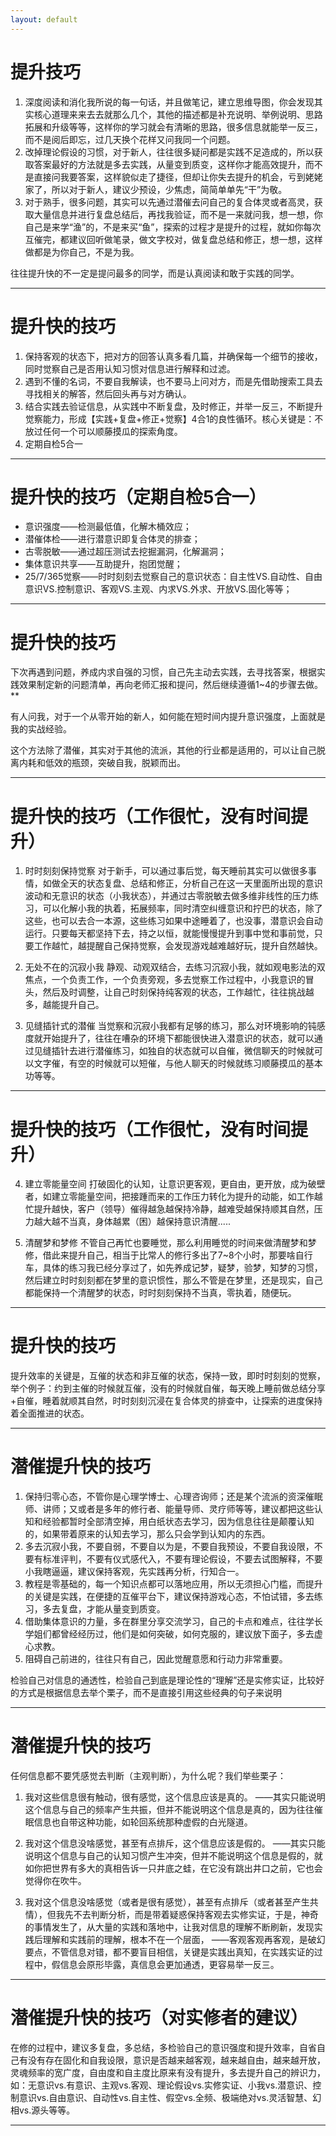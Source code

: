 ```yaml
---
layout: default
---
```


# 提升技巧

1. 深度阅读和消化我所说的每一句话，并且做笔记，建立思维导图，你会发现其实核心道理来来去去就那么几个，其他的描述都是补充说明、举例说明、思路拓展和升级等等，这样你的学习就会有清晰的思路，很多信息就能举一反三，而不是阅后即忘，过几天换个花样又问我同一个问题。
2. 改掉理论假设的习惯，对于新人，往往很多疑问都是实践不足造成的，所以获取答案最好的方法就是多去实践，从量变到质变，这样你才能高效提升，而不是直接问我要答案，这样貌似走了捷径，但却让你失去提升的机会，亏到姥姥家了，所以对于新人，建议少预设，少焦虑，简简单单先“干”为敬。
3. 对于熟手，很多问题，其实可以先通过潜催去问自己的复合体灵或者高灵，获取大量信息并进行复盘总结后，再找我验证，而不是一来就问我，想一想，你自己是来学“渔”的，不是来买“鱼”，探索的过程才是提升的过程，就如你每次互催完，都建议回听做笔录，做文字校对，做复盘总结和修正，想一想，这样做都是为你自己，不是为我。

往往提升快的不一定是提问最多的同学，而是认真阅读和敢于实践的同学。

---

# 提升快的技巧

1. 保持客观的状态下，把对方的回答认真多看几篇，并确保每一个细节的接收，同时觉察自己是否用认知习惯对信息进行解释和过滤。
2. 遇到不懂的名词，不要自我解读，也不要马上问对方，而是先借助搜索工具去寻找相关的解答，然后回头再与对方确认。
3. 结合实践去验证信息，从实践中不断复盘，及时修正，并举一反三，不断提升觉察能力，形成【实践+复盘+修正+觉察】4合1的良性循环。核心关键是：不放过任何一个可以顺藤摸瓜的探索角度。
4. 定期自检5合一

---

# 提升快的技巧（定期自检5合一）

- 意识强度——检测最低值，化解木桶效应；
- 潜催体检——进行潜意识即复合体灵的排查；
- 古零脱敏——通过超压测试去挖掘漏洞，化解漏洞；
- 集体意识共享——互助提升，抱团觉醒；
- 25/7/365觉察——时时刻刻去觉察自己的意识状态：自主性VS.自动性、自由意识VS.控制意识、客观VS.主观、内求VS.外求、开放VS.固化等等；

---

# 提升快的技巧

下次再遇到问题，养成内求自强的习惯，自己先主动去实践，去寻找答案，根据实践效果制定新的问题清单，再向老师汇报和提问，然后继续遵循1~4的步骤去做。**

有人问我，对于一个从零开始的新人，如何能在短时间内提升意识强度，上面就是我的实战经验。

这个方法除了潜催，其实对于其他的流派，其他的行业都是适用的，可以让自己脱离内耗和低效的瓶颈，突破自我，脱颖而出。

---

# 提升快的技巧（工作很忙，没有时间提升）

1. 时时刻刻保持觉察
对于新手，可以通过事后觉，每天睡前其实可以做很多事情，如做全天的状态复盘、总结和修正，分析自己在这一天里面所出现的意识波动和无意识的状态（小我状态），并通过古零脱敏去做多维非线性的压力练习，可以化解小我的执着，拓展频率，同时清空纠缠意识和拧巴的状态，除了这些，也可以去合一本源，这些练习如果中途睡着了，也没事，潜意识会自动运行。只要每天都坚持下去，持之以恒，就能慢慢提升到事中觉和事前觉，只要工作越忙，越提醒自己保持觉察，会发现游戏越难越好玩，提升自然越快。

2. 无处不在的沉寂小我
静观、动观双结合，去练习沉寂小我，就如观电影法的双焦点，一个负责工作，一个负责旁观，多去觉察工作过程中，小我意识的冒头，然后及时调整，让自己时刻保持纯客观的状态，工作越忙，往往挑战越多，越能提升自己。

3. 见缝插针式的潜催
当觉察和沉寂小我都有足够的练习，那么对环境影响的钝感度就开始提升了，往往在嘈杂的环境下都能很快进入潜意识的状态，就可以通过见缝插针去进行潜催练习，如独自的状态就可以自催，微信聊天的时候就可以文字催，有空的时候就可以短催，与他人聊天的时候就练习顺藤摸瓜的基本功等等。

---

# 提升快的技巧（工作很忙，没有时间提升）

4. 建立零能量空间
打破固化的认知，让意识更客观，更自由，更开放，成为破壁者，如建立零能量空间，把接踵而来的工作压力转化为提升的动能，如工作越忙提升越快，客户（领导）催得越急越保持冷静，越难受越保持顺其自然，压力越大越不当真，身体越累（困）越保持意识清醒.....

5. 清醒梦和梦修
不管自己再忙也要睡觉，那么利用睡觉的时间来做清醒梦和梦修，借此来提升自己，相当于比常人的修行多出了7~8个小时，那要啥自行车，具体的练习我已经分享过了，如先养成记梦，疑梦，验梦，知梦的习惯，然后建立时时刻刻都在梦里的意识惯性，那么不管是在梦里，还是现实，自己都能保持一个清醒梦的状态，时时刻刻保持不当真，零执着，随便玩。

---

# 提升快的技巧

提升效率的关键是，互催的状态和非互催的状态，保持一致，即时时刻刻的觉察，举个例子：约到主催的时候就互催，没有的时候就自催，每天晚上睡前做总结分享+自催，睡着就顺其自然，时时刻刻沉浸在复合体灵的排查中，让探索的进度保持着全面推进的状态。

---

# 潜催提升快的技巧

1. 保持归零心态，不管你是心理学博士、心理咨询师；还是某个流派的资深催眠师、讲师；又或者是多年的修行者、能量导师、灵疗师等等，建议都把这些认知和经验都暂时全部清空掉，用白纸状态去学习，因为信息往往是颠覆认知的，如果带着原来的认知去学习，那么只会学到认知内的东西。
2. 多去沉寂小我，不要自弱，不要自以为是，不要自我预设，不要自我设限，不要有标准评判，不要有仪式感代入，不要有理论假设，不要去试图解释，不要小我瞎逼逼，建议保持客观，先实践再分析，行知合一。
3. 教程是零基础的，每一个知识点都可以落地应用，所以无须担心门槛，而提升的关键是实践，在便捷的互催平台下，建议保持游戏心态，不怕试错，多去练习，多去复盘，才能从量变到质变。
4. 借助集体意识的力量，多在群里分享交流学习，自己的卡点和难点，往往学长学姐们都曾经经历过，他们是如何突破，如何克服的，建议放下面子，多去虚心求教。
5. 阻碍自己前进的，往往只有自己，因此觉醒意愿和行动力非常重要。

检验自己对信息的通透性，检验自己到底是理论性的“理解”还是实修实证，比较好的方式是根据信息去举个栗子，而不是直接引用这些经典的句子来说明

---

# 潜催提升快的技巧

任何信息都不要凭感觉去判断（主观判断），为什么呢？我们举些栗子：

1. 我对这些信息很有触动，很有感觉，这个信息应该是真的。
——其实只能说明这个信息与自己的频率产生共振，但并不能说明这个信息是真的，因为往往催眠信息也自带这种功能，如轮回系统那种虚假的白光隧道。

2. 我对这个信息没啥感觉，甚至有点排斥，这个信息应该是假的。
——其实只能说明这个信息与自己的认知习惯产生冲突，但并不能说明这个信息是假的，就如你把世界有多大的真相告诉一只井底之蛙，在它没有跳出井口之前，它也会觉得你在吹牛。

3. 我对这个信息没啥感觉（或者是很有感觉），甚至有点排斥（或者甚至产生共情），但我先不去判断分析，而是带着疑惑保持客观去实修实证，于是，神奇的事情发生了，从大量的实践和落地中，让我对信息的理解不断刷新，发现实践后理解和实践前的理解，根本不在一个层面，
——客观客观再客观，是破幻要点，不管信息对错，都不要盲目相信，关键是实践出真知，在实践实证的过程中，假信息会原形毕露，真信息会更加通透，更容易举一反三。

---

# 潜催提升快的技巧（对实修者的建议）

在修的过程中，建议多复盘，多总结，多检验自己的意识强度和提升效率，自省自己有没有存在固化和自我设限，意识是否越来越客观，越来越自由，越来越开放，灵魂频率的宽广度，自由度和自主度比原来有没有提升，多去提升自己的辨识力，如：无意识vs.有意识、主观vs.客观、理论假设vs.实修实证、小我vs.潜意识、控制意识vs.自由意识、自动性vs.自主性、假空vs.全频、极端绝对vs.灵活智慧、幻相vs.源头等等。

---